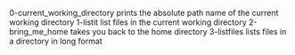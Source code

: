 0-current_working_directory prints the absolute path name of the current working directory
1-listit list files in the current working directory
2-bring_me_home takes you back to the home directory
3-listfiles lists files in a directory in long format
